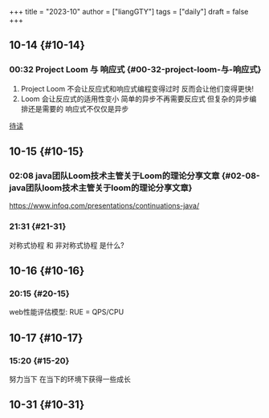 +++
title = "2023-10"
author = ["liangGTY"]
tags = ["daily"]
draft = false
+++

## 10-14 {#10-14}


### 00:32 Project Loom 与 响应式 {#00-32-project-loom-与-响应式}

1.  Project Loom 不会让反应式和响应式编程变得过时 反而会让他们变得更快!
2.  Loom 会让反应式的适用性变小 简单的异步不再需要反应式 但复杂的异步编排还是需要的 响应式不仅仅是异步

[待读](https://journal.stuffwithstuff.com/2015/02/01/what-color-is-your-function/)


## 10-15 {#10-15}


### 02:08 java团队Loom技术主管关于Loom的理论分享文章 {#02-08-java团队loom技术主管关于loom的理论分享文章}

<https://www.infoq.com/presentations/continuations-java/>


### 21:31 {#21-31}

对称式协程 和 非对称式协程 是什么?


## 10-16 {#10-16}


### 20:15 {#20-15}

web性能评估模型: RUE = QPS/CPU


## 10-17 {#10-17}


### 15:20 {#15-20}

努力当下 在当下的环境下获得一些成长


## 10-31 {#10-31}
